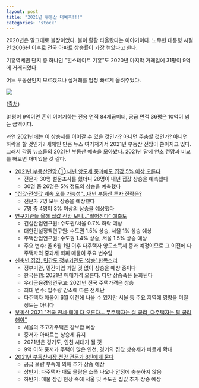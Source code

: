 ```yaml
---
layout: post
title: "2021년 부동산 대예측!!!"
categories: "stock"
---
```


2020년은 말그대로 불장이었다. 불이 활활 타올랐다는 이야기이다. 노무현 대통령 시절인 2006년 이후로 전국 아파트 상승률이 가장 높았다고 한다.

기흥역세권 단지 중 하나인 "힐스테이트 기흥"도 2020년 마지막 거래일에 31평이 9억에 거래되었다.

어느 부동산인지 모르겠으나 실거래를 엄청 빠르게 올려주었다.

<img src="https://i.imgur.com/UlHgDR4.png" />

([출처](http://trade.apt-info.com/page?pageType=tradeList&type=region&id=1117&range=1d&top=0&offset=0&page=chart))

31평이 9억이면 흔히 이야기하는 전용 면적 84제곱미터, 공급 면적 36평은 10억이 넘는 금액이다.

과연 2021년에는 이 상승세를 이어갈 수 있을 것인가? 아니면 주춤할 것인가? 아니면 하락을 할 것인가? 새해인 만큼 뉴스 여기저기서 2021년 부동산 전망이 쏟아지고 있다. 그래서 각종 뉴스들의 2021년 부동산 예측을 모아봤다. 2021년 말에 연초 전망과 비교를 해보면 재미있을 것 같다.

- [2021년 부동산전망 ① 내년 양도세 중과에도 집값 5% 이상 오른다](http://m.newspim.com/news/view/20201230001026)
    - 전문가 30명 설문조사를 했더니 28명이 내년 집값 상승을 예측했다
    - 30명 중 26명은 5% 정도의 상승을 예측했다
- [“집값·전셋값 계속 오를 가능성”…내년 부동산 투자 전략은?](https://n.news.naver.com/mnews/article/020/0003329680?sid=101)
    - 전문가 7명 모두 상승을 예상했다
    - 7명 중 4명이 3% 이상의 상승을 예상했다
- [연구기관들 올해 집값 전망 보니…"떨어진다" 예측도](http://realty.chosun.com/site/data/html_dir/2020/12/31/2020123101745.html)
    - 건설산업연구원: 수도권/서울 0.7% 하락 예상
    - 대한건설정책연구원: 수도권 1.5% 상승, 서울 1% 상승 예상
    - 주택산업연구원: 수도권 1.4% 상승, 서울 1.5% 상승 예상
    - 주요 변수: 올 6월 1일 이후 다주택자 양도소득세 중과 예정이므로 그 이전에 다주택자의 중과세 회피 매물이 주요 변수임
- [신축년 집값, 민간도 정부기관도 ‘상승’ 한목소리](https://n.news.naver.com/mnews/article/016/0001772631?sid=101)
    - 정부기관, 민간기업 가릴 것 없이 상승을 예상 중이다
    - 한국은행: 2021년 매매가격 오른다. 다만 상승폭은 둔화된다
    - 우리금융경영연구고: 2021년 전국 주택가격은 상승
    - 최대 변수: 입주량 감소에 따른 전세난
    - 다주택자 매물이 6월 이전에 나올 수 있지만 서울 등 주요 지역에 영향을 미칠 정도는 아니다
- [부동산 2021 "전국 전세·매매 다 오른다… 무주택자는 살 궁리, 다주택자는 팔 궁리해야"](https://n.news.naver.com/mnews/article/366/0000644655?sid=101)
    - 서울의 초고가주택은 강보합 예상
    - 중저가 아파트는 상승세 유지
    - 2021년은 경기도, 인천 시대가 될 것
    - 9억 이하 중저가 주택이 많은 인천, 경기의 집값 상승세가 빠르게 확대
- [2021년 부동산시장 전망 전문가 8인에게 묻다](https://www.asiatime.co.kr/news/newsview.php?ncode=1065591932330765)
    - 공급 물량 부족에 의해 추가 상승 예상
    - 상반기: 다주택자 매도 물량은 소폭 나오나 안정에 충분하지 않음
    - 하반기: 매물 잠김 현상 속에 서울 및 수도권 집값 추가 상승 예상
